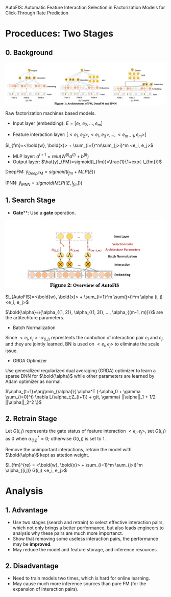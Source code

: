 AutoFIS: Automatic Feature Interaction Selection in Factorization Models for Click-Through Rate Prediction



# Proceduces: Two Stages

## 0. Background

<img src='images/autofis_background.jpg'>



Raw factorization machines based models.

+ Input layer (embedding): $E = [e_1, e_2, ..., e_m]$

+ Feature interaction layer: $[<e_1, e_2>, <e_1, e_3>, ..., <e_{m-1}, e_m>]$

$l_{fm}=<\bold{w}, \bold{x}> + \sum_{i=1}^m\sum_{j>i}^m <e_i, e_j>$

+ MLP layer: $a^{l+1}=relu(W^{(l)}a^{(l)}+b^{(l)})$
+ Output layer: $\hat{y}_{FM}=sigmoid(l_{fm})=\frac{1}{1+exp(-l_{fm})}$

DeepFM: $\hat{y}_{DeepFM}=sigmoid(l_{fm}+MLP(E))$

IPNN: $\hat{y}_{IPNN}=sigmoid(MLP([E, l_{fm}]))$



## 1. Search Stage

+ **Gate****: Use a **gate** operation.

<img src='images/autofis_overview.jpg'>



$l_{AutoFIS}=<\bold{w}, \bold{x}> + \sum_{i=1}^m \sum{j>i}^m \alpha (i, j) <e_i, e_j>$

$\bold{\alpha}=\{\alpha_{(1, 2)}, \alpha_{(1, 3)}, ..., \alpha_{(m-1, m)}\}$ are the artitechture parameters.



+ Batch Normalization

Since $<e_i, e_j> \cdot \alpha_{(i, j)}$ represtents the conbution of interaction pair $e_i$ and $e_j$, and they are jointly learned, BN is used on $<e_i, e_j>$ to eliminate the scale issue.

+ GRDA Optimizer

Use generalized regularized dual averaging (GRDA) optimizer to learn a sparse DNN for $\bold{\alpha}$ while other parameters are learned by Adam optimizer as normal.

$\alpha_{t+1}=\arg\min_{\alpha}\{ \alpha^T (-\alpha_0 + \gamma \sum_{i=0}^t) \nabla L(\alpha_t;Z_{i+1}) + g(t, \gamma) ||\alpha||_1 + 1/2 ||\alpha||_2^2 \}$

## 2. Retrain Stage

Let $G(i, j)$ represents the gate status of feature interaction $<e_i, e_j>$, set $G(i, j)$ as 0 when $\alpha_{(i,j)}^{*}=0$; otherwise $G(i,j)$ is set to 1.

Remove the unimportant interactions, retrain the model with $\bold{\alpha}$ kept as attetion weight.

$l_{fm}^{re} = <\bold{w}, \bold{x}> + \sum_{i=1}^m \sum_{j>i}^m \alpha_{(i,j)} G(i,j) <e_i, e_j>$



# Analysis

## 1. Advantage

+ Use two stages (search and retrain) to select effective interaction pairs, which not only brings a better performance, but also leads engineers to analysis why these pairs are much more importanct.
+ Show that removing some useless interaction pairs, the performance may be **improved**.
+ May reduce the model and feature storage, and inference resources.



## 2. Disadvantage

+ Need to train models two times, which is hard for online learning.
+ May cause much more inference sources than pure FM (for the expansion of interaction pairs).